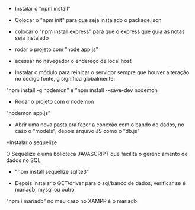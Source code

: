 * Instalar o "npm install"

* Colocar o "npm init" para que seja instalado o package.json

* colocar o "npm install express" para que o express que guia as notas seja instalado

* rodar o projeto com "node app.js"

* acessar no navegador o endereço de local host

* Instalar o módulo para reinicar o servidor sempre que houver alteração no código fonte, g significa globalmente:

"npm install -g nodemon" e
"npm install --save-dev nodemon

* Rodar o projeto com o nodemon 

"nodemon app.js"

* Abrir uma nova pasta ara fazer a conexão com o bando de dados, no caso o "models", depois arquivo JS como o "db.js"

*Instalar o sequelize 

O Sequelize é uma bblioteca JAVASCRIPT que facilita o gerenciamento de dados no SQL

- "npm install sequelize sqlite3"

* Depois instalar o GET/driver para o sql/banco de dados, verificar se é mariadb, mysql ou outro

"npm i mariadb" no meu caso no XAMPP é p mariadb